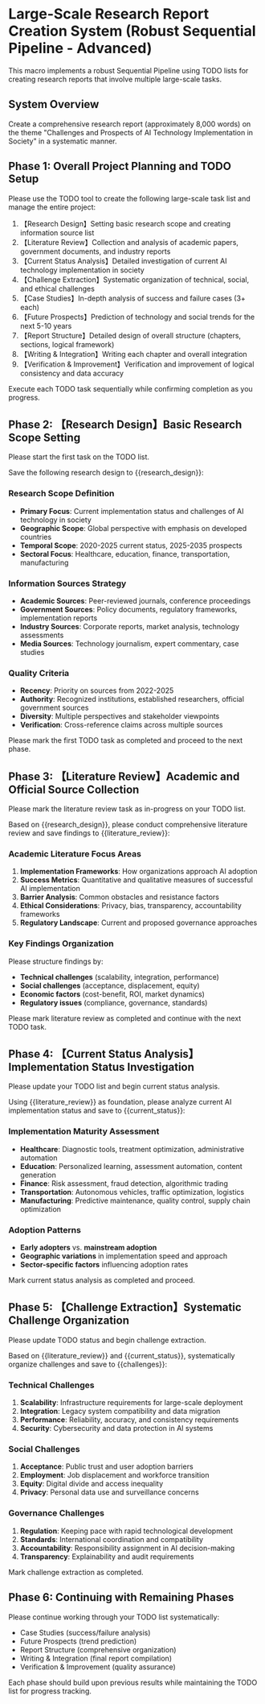 # Large-Scale Research Report Creation System (Robust Sequential Pipeline - Advanced)

This macro implements a robust Sequential Pipeline using TODO lists for creating research reports that involve multiple large-scale tasks.

## System Overview

Create a comprehensive research report (approximately 8,000 words) on the theme "Challenges and Prospects of AI Technology Implementation in Society" in a systematic manner.

## Phase 1: Overall Project Planning and TODO Setup

Please use the TODO tool to create the following large-scale task list and manage the entire project:

1. 【Research Design】Setting basic research scope and creating information source list
2. 【Literature Review】Collection and analysis of academic papers, government documents, and industry reports
3. 【Current Status Analysis】Detailed investigation of current AI technology implementation in society
4. 【Challenge Extraction】Systematic organization of technical, social, and ethical challenges
5. 【Case Studies】In-depth analysis of success and failure cases (3+ each)
6. 【Future Prospects】Prediction of technology and social trends for the next 5-10 years
7. 【Report Structure】Detailed design of overall structure (chapters, sections, logical framework)
8. 【Writing & Integration】Writing each chapter and overall integration
9. 【Verification & Improvement】Verification and improvement of logical consistency and data accuracy

Execute each TODO task sequentially while confirming completion as you progress.

## Phase 2: 【Research Design】Basic Research Scope Setting

Please start the first task on the TODO list.

Save the following research design to {{research_design}}:

### Research Scope Definition
- **Primary Focus**: Current implementation status and challenges of AI technology in society
- **Geographic Scope**: Global perspective with emphasis on developed countries
- **Temporal Scope**: 2020-2025 current status, 2025-2035 prospects
- **Sectoral Focus**: Healthcare, education, finance, transportation, manufacturing

### Information Sources Strategy
- **Academic Sources**: Peer-reviewed journals, conference proceedings
- **Government Sources**: Policy documents, regulatory frameworks, implementation reports
- **Industry Sources**: Corporate reports, market analysis, technology assessments
- **Media Sources**: Technology journalism, expert commentary, case studies

### Quality Criteria
- **Recency**: Priority on sources from 2022-2025
- **Authority**: Recognized institutions, established researchers, official government sources
- **Diversity**: Multiple perspectives and stakeholder viewpoints
- **Verification**: Cross-reference claims across multiple sources

Please mark the first TODO task as completed and proceed to the next phase.

## Phase 3: 【Literature Review】Academic and Official Source Collection

Please mark the literature review task as in-progress on your TODO list.

Based on {{research_design}}, please conduct comprehensive literature review and save findings to {{literature_review}}:

### Academic Literature Focus Areas
1. **Implementation Frameworks**: How organizations approach AI adoption
2. **Success Metrics**: Quantitative and qualitative measures of successful AI implementation
3. **Barrier Analysis**: Common obstacles and resistance factors
4. **Ethical Considerations**: Privacy, bias, transparency, accountability frameworks
5. **Regulatory Landscape**: Current and proposed governance approaches

### Key Findings Organization
Please structure findings by:
- **Technical challenges** (scalability, integration, performance)
- **Social challenges** (acceptance, displacement, equity)
- **Economic factors** (cost-benefit, ROI, market dynamics)
- **Regulatory issues** (compliance, governance, standards)

Please mark literature review as completed and continue with the next TODO task.

## Phase 4: 【Current Status Analysis】Implementation Status Investigation

Please update your TODO list and begin current status analysis.

Using {{literature_review}} as foundation, please analyze current AI implementation status and save to {{current_status}}:

### Implementation Maturity Assessment
- **Healthcare**: Diagnostic tools, treatment optimization, administrative automation
- **Education**: Personalized learning, assessment automation, content generation
- **Finance**: Risk assessment, fraud detection, algorithmic trading
- **Transportation**: Autonomous vehicles, traffic optimization, logistics
- **Manufacturing**: Predictive maintenance, quality control, supply chain optimization

### Adoption Patterns
- **Early adopters** vs. **mainstream adoption**
- **Geographic variations** in implementation speed and approach
- **Sector-specific factors** influencing adoption rates

Mark current status analysis as completed and proceed.

## Phase 5: 【Challenge Extraction】Systematic Challenge Organization

Please update TODO status and begin challenge extraction.

Based on {{literature_review}} and {{current_status}}, systematically organize challenges and save to {{challenges}}:

### Technical Challenges
1. **Scalability**: Infrastructure requirements for large-scale deployment
2. **Integration**: Legacy system compatibility and data migration
3. **Performance**: Reliability, accuracy, and consistency requirements
4. **Security**: Cybersecurity and data protection in AI systems

### Social Challenges
1. **Acceptance**: Public trust and user adoption barriers
2. **Employment**: Job displacement and workforce transition
3. **Equity**: Digital divide and access inequality
4. **Privacy**: Personal data use and surveillance concerns

### Governance Challenges
1. **Regulation**: Keeping pace with rapid technological development
2. **Standards**: International coordination and compatibility
3. **Accountability**: Responsibility assignment in AI decision-making
4. **Transparency**: Explainability and audit requirements

Mark challenge extraction as completed.

## Phase 6: Continuing with Remaining Phases

Please continue working through your TODO list systematically:
- Case Studies (success/failure analysis)
- Future Prospects (trend prediction)
- Report Structure (comprehensive organization)
- Writing & Integration (final report compilation)
- Verification & Improvement (quality assurance)

Each phase should build upon previous results while maintaining the TODO list for progress tracking.

